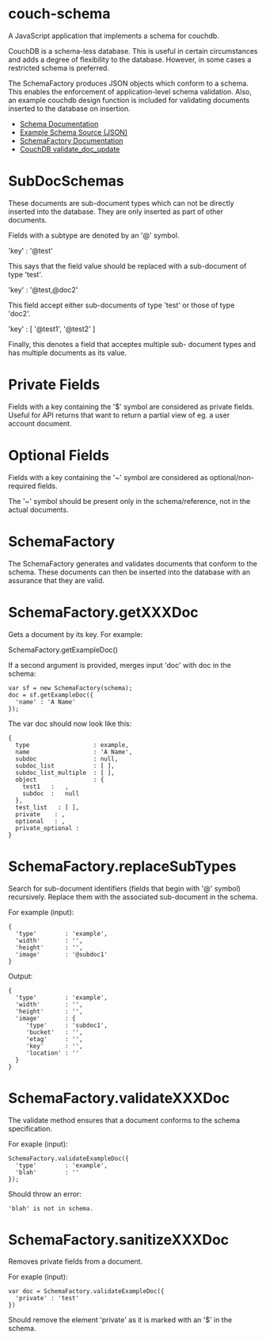 couch-schema
============

  A JavaScript application that implements a schema for couchdb.

  CouchDB is a schema-less database. This is useful in certain
circumstances and adds a degree of flexibility to the database.
However, in some cases a restricted schema is preferred.

  The SchemaFactory produces JSON objects which conform to a
schema. This enables the enforcement of application-level schema
validation. Also, an example couchdb design function is included
for validating documents inserted to the database on insertion.

- [Schema Documentation](#SubDocSchemas)
- [Example Schema Source (JSON)](/model/example-schema.json)
- [SchemaFactory Documentation](#SchemaFactory)
- [CouchDB validate_doc_update](#couchdb-validate_doc_update)

SubDocSchemas
=============

  These documents are sub-document types which can not be
directly inserted into the database. They are only inserted
as part of other documents.

  Fields with a subtype are denoted by an '@' symbol.

'key' : '@test'       

  This says that the field value should be replaced with a
sub-document of type 'test'.

'key' : '@test,@doc2' 

  This field accept either sub-documents of type 'test' or
those of type 'doc2'.

'key' : [ '@test1', '@test2' ]

  Finally, this denotes a field that acceptes multiple sub-
document types and has multiple documents as its value.

Private Fields
===============

Fields with a key containing the '$' symbol are considered
as private fields. Useful for API returns that want to return a
partial view of eg. a user account document.

Optional Fields
===============

Fields with a key containing the '~' symbol are considered
as optional/non-required fields.

The '~' symbol should be present only in the schema/reference,
not in the actual documents.

SchemaFactory
=============

  The SchemaFactory generates and validates documents that conform
to the schema. These documents can then be inserted into the
database with an assurance that they are valid.

SchemaFactory.getXXXDoc
=======================

Gets a document by its key. For example:

SchemaFactory.getExampleDoc()

If a second argument is provided, merges input
'doc' with doc in the schema:

```
var sf = new SchemaFactory(schema);
doc = sf.getExampleDoc({
  'name' : 'A Name'
});
```

The var doc should now look like this:

```
{
  type                  : example,
  name                  : 'A Name',
  subdoc                : null,
  subdoc_list           : [ ],
  subdoc_list_multiple  : [ ],
  object                : {
    test1   :   ,
    subdoc  :   null
  },
  test_list   : [ ],
  private    : ,
  optional   : ,
  private_optional : 
}
```

SchemaFactory.replaceSubTypes
=============================

  Search for sub-document identifiers (fields that begin with '@'
symbol) recursively. Replace them with the associated sub-document
in the schema.

For example (input):

```
{
  'type'        : 'example',
  'width'       : '',
  'height'      : '',
  'image'       : '@subdoc1'
}
```

Output:

```
{
  'type'        : 'example',
  'width'       : '',
  'height'      : '',
  'image'       : {
     'type'     : 'subdoc1',
     'bucket'   : '',
     'etag'     : '',
     'key'      : '',
     'location' : ''
  }
}
```

SchemaFactory.validateXXXDoc
============================

  The validate method ensures that a document conforms to the
schema specification.

For exaple (input):

```
SchemaFactory.validateExampleDoc({
  'type'        : 'example',
  'blah'        : ''
});
```

Should throw an error:

```
'blah' is not in schema.
```

SchemaFactory.sanitizeXXXDoc
============================

  Removes private fields from a document.

For exaple (input):

```
var doc = SchemaFactory.validateExampleDoc({
  'private' : 'test'
})
```

Should remove the element 'private' as
it is marked with an '$' in the schema.
